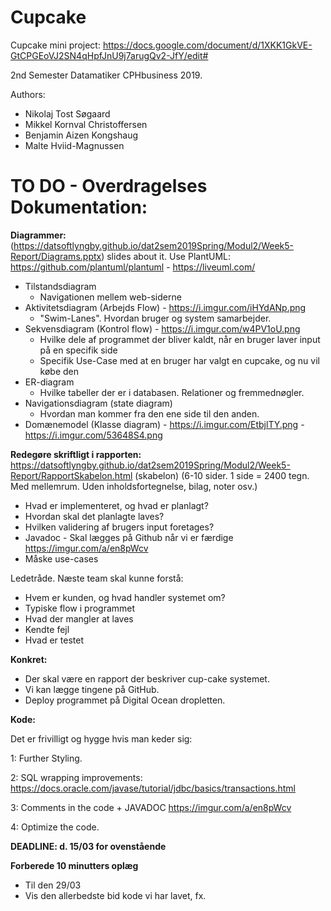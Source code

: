 # Cupcake

Cupcake mini project:
https://docs.google.com/document/d/1XKK1GkVE-GtCPGEoVJ2SN4qHpfJnU9j7arugQv2-JfY/edit#

2nd Semester Datamatiker CPHbusiness 2019.

Authors:
 - Nikolaj Tost Søgaard
 - Mikkel Kornval Christoffersen
 - Benjamin Aizen Kongshaug
 - Malte Hviid-Magnussen

# TO DO - Overdragelses Dokumentation:

**Diagrammer:**
(https://datsoftlyngby.github.io/dat2sem2019Spring/Modul2/Week5-Report/Diagrams.pptx) slides about it.
Use PlantUML: https://github.com/plantuml/plantuml - https://liveuml.com/
 * Tilstandsdiagram
	- Navigationen mellem web-siderne
 * Aktivitetsdiagram (Arbejds Flow) - https://i.imgur.com/iHYdANp.png
	- "Swim-Lanes". Hvordan bruger og system samarbejder.
 * Sekvensdiagram (Kontrol flow) - https://i.imgur.com/w4PV1oU.png
	- Hvilke dele af programmet der bliver kaldt, når en bruger laver input på en specifik side
	- Specifik Use-Case med at en bruger har valgt en cupcake, og nu vil købe den
 * ER-diagram
	- Hvilke tabeller der er i databasen. Relationer og fremmednøgler.
 * Navigationsdiagram (state diagram)
	- Hvordan man kommer fra den ene side til den anden.
 * Domænemodel (Klasse diagram) - https://i.imgur.com/EtbjlTY.png - https://i.imgur.com/53648S4.png
 

**Redegøre skriftligt i rapporten:**
https://datsoftlyngby.github.io/dat2sem2019Spring/Modul2/Week5-Report/RapportSkabelon.html (skabelon)
(6-10 sider. 1 side = 2400 tegn. Med mellemrum. Uden inholdsfortegnelse, bilag, noter osv.)
 * Hvad er implementeret, og hvad er planlagt?
 * Hvordan skal det planlagte laves?
 * Hvilken validering af brugers input foretages?
 * Javadoc - Skal lægges på Github når vi er færdige https://imgur.com/a/en8pWcv
 * Måske use-cases

Ledetråde. Næste team skal kunne forstå:
 - Hvem er kunden, og hvad handler systemet om?
 - Typiske flow i programmet
 - Hvad der mangler at laves
 - Kendte fejl
 - Hvad er testet
 
 

**Konkret:**

 * Der skal være en rapport der beskriver cup-cake systemet.
 * Vi kan lægge tingene på GitHub.
 * Deploy programmet på Digital Ocean dropletten.

**Kode:** 
 
 Det er frivilligt og hygge hvis man keder sig:

 1: Further Styling.

 2: SQL wrapping improvements: https://docs.oracle.com/javase/tutorial/jdbc/basics/transactions.html

 3: Comments in the code + JAVADOC https://imgur.com/a/en8pWcv

 4: Optimize the code.

**DEADLINE: d. 15/03 for ovenstående**

**Forberede 10 minutters oplæg**
 * Til den 29/03
 * Vis den allerbedste bid kode vi har lavet, fx.
